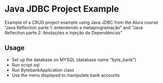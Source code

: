 # Java JDBC Project Example
Example of a CRUD project example using Java JDBC from the Alura course "Java Reflection parte 1: entendendo a metaprogramação" and "Java Reflection parte 2: Anotações e Injeção de Dependências"

## Usage
- Set up the database on MYSQL (database name "byte_bank")
- Run script.sql
- Run BytebankApplication class
- Use the menu displayed to manipulate bank accounts
